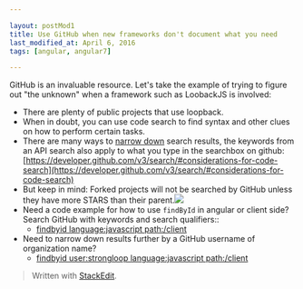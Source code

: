 ```yaml
---  

layout: postMod1
title: Use GitHub when new frameworks don't document what you need
last_modified_at: April 6, 2016
tags: [angular, angular7]  

--- 
```


GitHub is an invaluable resource. Let's take the example of trying to figure out "the unknown" when a framework such as  LoobackJS is involved:
-   There are plenty of public projects that use loopback.
-   When in doubt, you can use code search to find syntax and other clues on how to perform certain tasks.
-   There are many ways to [narrow down](https://help.github.com/articles/searching-code/) search results, the keywords from an API search also apply to what you type in the searchbox on github: [https://developer.github.com/v3/search/#considerations-for-code-search](https://developer.github.com/v3/search/#considerations-for-code-search)
-   But keep in mind: Forked projects will not be searched by GitHub unless they have more STARS than their parent.![](https://lh6.googleusercontent.com/_zPIzX78nxw3BIgBrwP7tP2kfALx1N7XOj8dfSMOvaKFp0MBEmbbqWTxR5m2HUVAVJvJq2wUgv7nzHFlYtheDZUxwQ77DtmKXIPI51RhxZ5PMyiiCDDzhvs0Ae8PKJXN1nrEQDxeStE)
-   Need a code example for how to use `findById` in angular or client side? Search GitHub with keywords and search qualifiers::
    - [findbyid language:javascript path:/client](https://github.com/search?q=findbyid+language%3Ajavascript+path%3A%2Fclient&type=Code&utf8=%E2%9C%93)
-   Need to narrow down results further by a GitHub username of organization name?
	- [findbyid user:strongloop language:javascript path:/client](https://github.com/search?utf8=%E2%9C%93&q=findbyid+user%3Astrongloop+language%3Ajavascript+path%3A%2Fclient&type=Code&ref=searchresults)

> Written with [StackEdit](https://stackedit.io/).
<!--stackedit_data:
eyJoaXN0b3J5IjpbLTE5OTI2Mjk4MTAsLTE2MTk4MzAyNjNdfQ
==
-->